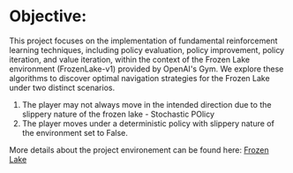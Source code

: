 # Objective:
This project focuses on the implementation of fundamental reinforcement learning techniques, including policy evaluation, policy improvement, policy iteration, and value iteration, within the context of the Frozen Lake environment (FrozenLake-v1) provided by OpenAI's Gym. We explore these algorithms to discover optimal navigation strategies for the Frozen Lake under two distinct scenarios.
1) The player may not always move in the intended direction due to the slippery nature of the frozen lake - Stochastic POlicy
2) The player moves under a deterministic policy with slippery nature of the environment set to False.

More details about the project environement can be found here: [Frozen Lake](https://gymnasium.farama.org/environments/toy_text/frozen_lake/)
